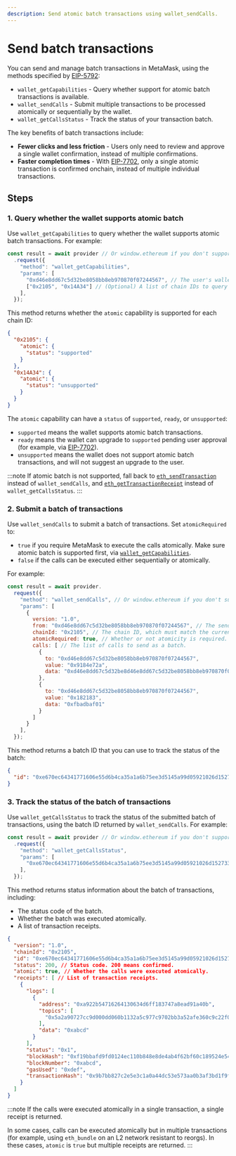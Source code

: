 ```yaml
---
description: Send atomic batch transactions using wallet_sendCalls.
---
```


# Send batch transactions

You can send and manage batch transactions in MetaMask, using the methods specified by
[EIP-5792](https://eips.ethereum.org/EIPS/eip-5792):

- `wallet_getCapabilities` - Query whether support for atomic batch transactions is available.
- `wallet_sendCalls` - Submit multiple transactions to be processed atomically or sequentially by the wallet.
- `wallet_getCallsStatus` - Track the status of your transaction batch.

The key benefits of batch transactions include:

- **Fewer clicks and less friction** - Users only need to review and approve a single wallet confirmation, instead of multiple confirmations.
- **Faster completion times** - With [EIP-7702](https://github.com/ethereum/EIPs/blob/master/EIPS/eip-7702.md),
  only a single atomic transaction is confirmed onchain, instead of multiple individual transactions.

## Steps

### 1. Query whether the wallet supports atomic batch

Use `wallet_getCapabilities` to query whether the wallet supports atomic batch transactions.
For example:

```js title="index.js"
const result = await provider // Or window.ethereum if you don't support EIP-6963.
  .request({
    "method": "wallet_getCapabilities",
    "params": [
      "0xd46e8dd67c5d32be8058bb8eb970870f07244567", // The user's wallet address.
      ["0x2105", "0x14A34"] // (Optional) A list of chain IDs to query for.
    ],
  });
```

This method returns whether the `atomic` capability is supported for each chain ID:

```json
{
  "0x2105": {
    "atomic": {
      "status": "supported"
    }
  },
  "0x14A34": {
    "atomic": {
      "status": "unsupported"
    }
  }
}
```

The `atomic` capability can have a `status` of `supported`, `ready`, or `unsupported`:

- `supported` means the wallet supports atomic batch transactions.
- `ready` means the wallet can upgrade to `supported` pending user approval (for example, via
  [EIP-7702](https://eips.ethereum.org/EIPS/eip-7702)).
- `unsupported` means the wallet does not support atomic batch transactions, and will not
  suggest an upgrade to the user.

:::note
If atomic batch is not supported, fall back to [`eth_sendTransaction`](index.md) instead of `wallet_sendCalls`,
and [`eth_getTransactionReceipt`](/wallet/reference/json-rpc-methods/eth_gettransactionreceipt)
instead of `wallet_getCallsStatus`.
:::

### 2. Submit a batch of transactions

Use `wallet_sendCalls` to submit a batch of transactions.
Set `atomicRequired` to:

- `true` if you require MetaMask to execute the calls atomically.
  Make sure atomic batch is supported first, via
  [`wallet_getCapabilities`](#1-query-whether-the-wallet-supports-atomic-batch).
- `false` if the calls can be executed either sequentially or atomically.

For example:

```js title="index.js"
const result = await provider.
  request({
    "method": "wallet_sendCalls", // Or window.ethereum if you don't support EIP-6963.
    "params": [
      {
        version: "1.0",
        from: "0xd46e8dd67c5d32be8058bb8eb970870f07244567", // The sender's address.
        chainId: "0x2105", // The chain ID, which must match the currently selected network.
        atomicRequired: true, // Whether or not atomicity is required.
        calls: [ // The list of calls to send as a batch.
          {
            to: "0xd46e8dd67c5d32be8058bb8eb970870f07244567",
            value: "0x9184e72a",
            data: "0xd46e8dd67c5d32be8d46e8dd67c5d32be8058bb8eb970870f072445675058bb8eb970870f072445675"
          },
          {
            to: "0xd46e8dd67c5d32be8058bb8eb970870f07244567",
            value: "0x182183",
            data: "0xfbadbaf01"
          }
        ]
      }
    ],
  });
```

This method returns a batch ID that you can use to track the status of the batch:

```json
{
  "id": "0xe670ec64341771606e55d6b4ca35a1a6b75ee3d5145a99d05921026d1527331"
}
```

### 3. Track the status of the batch of transactions

Use `wallet_getCallsStatus` to track the status of the submitted batch of transactions,
using the batch ID returned by `wallet_sendCalls`.
For example:

```js title="index.js"
const result = await provider // Or window.ethereum if you don't support EIP-6963.
  .request({
    "method": "wallet_getCallsStatus",
    "params": [
      "0xe670ec64341771606e55d6b4ca35a1a6b75ee3d5145a99d05921026d1527331" // Batch ID.
    ],
  });
```

This method returns status information about the batch of transactions, including:

- The status code of the batch.
- Whether the batch was executed atomically.
- A list of transaction receipts.

```json
{
  "version": "1.0",
  "chainId": "0x2105",
  "id": "0xe670ec64341771606e55d6b4ca35a1a6b75ee3d5145a99d05921026d1527331",
  "status": 200, // Status code. 200 means confirmed.
  "atomic": true, // Whether the calls were executed atomically.
  "receipts": [ // List of transaction receipts.
    {
      "logs": [
        {
          "address": "0xa922b54716264130634d6ff183747a8ead91a40b",
          "topics": [
            "0x5a2a90727cc9d000dd060b1132a5c977c9702bb3a52afe360c9c22f0e9451a68"
          ],
          "data": "0xabcd"
        }
      ],
      "status": "0x1",
      "blockHash": "0xf19bbafd9fd0124ec110b848e8de4ab4f62bf60c189524e54213285e7f540d4a",
      "blockNumber": "0xabcd",
      "gasUsed": "0xdef",
      "transactionHash": "0x9b7bb827c2e5e3c1a0a44dc53e573aa0b3af3bd1f9f5ed03071b100bb039eaff"
    }
  ]
}
```

:::note
If the calls were executed atomically in a single transaction, a single receipt is returned.

In some cases, calls can be executed atomically but in multiple transactions (for example, using
`eth_bundle` on an L2 network resistant to reorgs).
In these cases, `atomic` is `true` but multiple receipts are returned.
:::
